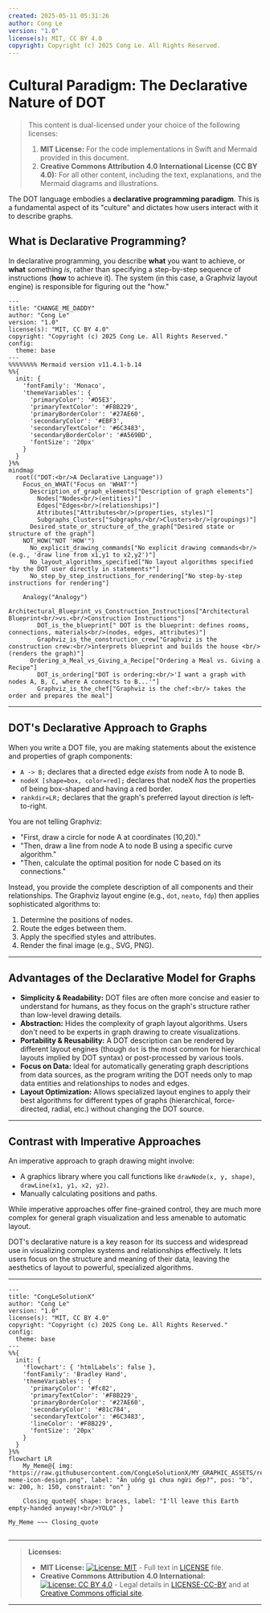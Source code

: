 ```yaml
---
created: 2025-05-11 05:31:26
author: Cong Le
version: "1.0"
license(s): MIT, CC BY 4.0
copyright: Copyright (c) 2025 Cong Le. All Rights Reserved.
---
```





# Cultural Paradigm: The Declarative Nature of DOT


> This content is dual-licensed under your choice of the following licenses:
> 1.  **MIT License:** For the code implementations in Swift and Mermaid provided in this document.
> 2.  **Creative Commons Attribution 4.0 International License (CC BY 4.0):** For all other content, including the text, explanations, and the Mermaid diagrams and illustrations.



The DOT language embodies a **declarative programming paradigm**. This is a fundamental aspect of its "culture" and dictates how users interact with it to describe graphs.

## What is Declarative Programming?

In declarative programming, you describe **what** you want to achieve, or **what** something *is*, rather than specifying a step-by-step sequence of instructions (**how** to achieve it). The system (in this case, a Graphviz layout engine) is responsible for figuring out the "how."

```mermaid
---
title: "CHANGE_ME_DADDY"
author: "Cong Le"
version: "1.0"
license(s): "MIT, CC BY 4.0"
copyright: "Copyright (c) 2025 Cong Le. All Rights Reserved."
config:
  theme: base
---
%%%%%%%% Mermaid version v11.4.1-b.14
%%{
  init: {
    'fontFamily': 'Monaco',
    'themeVariables': {
      'primaryColor': '#D5E3',
      'primaryTextColor': '#F8B229',
      'primaryBorderColor': '#27AE60',
      'secondaryColor': '#EBF3',
      'secondaryTextColor': '#6C3483',
      'secondaryBorderColor': '#A569BD',
      'fontSize': '20px'
    }
  }
}%%
mindmap
  root(("DOT:<br/>A Declarative Language"))
    Focus_on_WHAT("Focus on 'WHAT'")
      Description_of_graph_elements["Description of graph elements"]
        Nodes["Nodes<br/>(entities)"]
        Edges["Edges<br/>(relationships)"]
        Attributes["Attributes<br/>(properties, styles)"]
        Subgraphs_Clusters["Subgraphs/<br/>Clusters<br/>(groupings)"]
      Desired_state_or_structure_of_the_graph["Desired state or structure of the graph"]
    NOT_HOW("NOT 'HOW'")
      No_explicit_drawing_commands["No explicit drawing commands<br/>(e.g., 'draw line from x1,y1 to x2,y2')"]
      No_layout_algorithms_specified["No layout algorithms specified *by the DOT user directly in statements*"]
      No_step_by_step_instructions_for_rendering["No step-by-step instructions for rendering"]

    Analogy("Analogy")
      Architectural_Blueprint_vs_Construction_Instructions["Architectural Blueprint<br/>vs.<br/>Construction Instructions"]
        DOT_is_the_blueprint[" DOT is the blueprint: defines rooms, connections, materials<br/>(nodes, edges, attributes)"]
        Graphviz_is_the_construction_crew["Graphviz is the construction crew:<br/>interprets blueprint and builds the house <br/>(renders the graph)"]
      Ordering_a_Meal_vs_Giving_a_Recipe["Ordering a Meal vs. Giving a Recipe"]
        DOT_is_ordering["DOT is ordering:<br/>'I want a graph with nodes A, B, C, where A connects to B...'"]
        Graphviz_is_the_chef["Graphviz is the chef:<br/> takes the order and prepares the meal"]
```

----

## DOT's Declarative Approach to Graphs

When you write a DOT file, you are making statements about the existence and properties of graph components:

*   `A -> B;` declares that a directed edge *exists* from node A to node B.
*   `nodeX [shape=box, color=red];` declares that nodeX *has* the properties of being box-shaped and having a red border.
*   `rankdir=LR;` declares that the graph's preferred layout direction *is* left-to-right.

You are not telling Graphviz:
*   "First, draw a circle for node A at coordinates (10,20)."
*   "Then, draw a line from node A to node B using a specific curve algorithm."
*   "Then, calculate the optimal position for node C based on its connections."

Instead, you provide the complete description of all components and their relationships. The Graphviz layout engine (e.g., `dot`, `neato`, `fdp`) then applies sophisticated algorithms to:

1.  Determine the positions of nodes.
2.  Route the edges between them.
3.  Apply the specified styles and attributes.
4.  Render the final image (e.g., SVG, PNG).

---

## Advantages of the Declarative Model for Graphs

*   **Simplicity & Readability:** DOT files are often more concise and easier to understand for humans, as they focus on the graph's structure rather than low-level drawing details.
*   **Abstraction:** Hides the complexity of graph layout algorithms. Users don't need to be experts in graph drawing to create visualizations.
*   **Portability & Reusability:** A DOT description can be rendered by different layout engines (though `dot` is the most common for hierarchical layouts implied by DOT syntax) or post-processed by various tools.
*   **Focus on Data:** Ideal for automatically generating graph descriptions from data sources, as the program writing the DOT needs only to map data entities and relationships to nodes and edges.
*   **Layout Optimization:** Allows specialized layout engines to apply their best algorithms for different types of graphs (hierarchical, force-directed, radial, etc.) without changing the DOT source.

----

## Contrast with Imperative Approaches

An imperative approach to graph drawing might involve:
*   A graphics library where you call functions like `drawNode(x, y, shape)`, `drawLine(x1, y1, x2, y2)`.
*   Manually calculating positions and paths.

While imperative approaches offer fine-grained control, they are much more complex for general graph visualization and less amenable to automatic layout.

DOT's declarative nature is a key reason for its success and widespread use in visualizing complex systems and relationships effectively. It lets users focus on the structure and meaning of their data, leaving the aesthetics of layout to powerful, specialized algorithms.



---

<!-- 
```mermaid
%% Current Mermaid version
info
```
-->


```mermaid
---
title: "CongLeSolutionX"
author: "Cong Le"
version: "1.0"
license(s): "MIT, CC BY 4.0"
copyright: "Copyright (c) 2025 Cong Le. All Rights Reserved."
config:
  theme: base
---
%%{
  init: {
    'flowchart': { 'htmlLabels': false },
    'fontFamily': 'Bradley Hand',
    'themeVariables': {
      'primaryColor': '#fc82',
      'primaryTextColor': '#F8B229',
      'primaryBorderColor': '#27AE60',
      'secondaryColor': '#81c784',
      'secondaryTextColor': '#6C3483',
      'lineColor': '#F8B229',
      'fontSize': '20px'
    }
  }
}%%
flowchart LR
    My_Meme@{ img: "https://raw.githubusercontent.com/CongLeSolutionX/MY_GRAPHIC_ASSETS/refs/heads/Designing_graphic_syntax/MY_MEME/My-meme-icon-design.png", label: "Ăn uống gì chưa ngừi đẹp?", pos: "b", w: 200, h: 150, constraint: "on" }

    Closing_quote@{ shape: braces, label: "I'll leave this Earth empty-handed anyway!<br/>YOLO" }

My_Meme ~~~ Closing_quote


```



---
>**Licenses:**
>
>- **MIT License:**  [![License: MIT](https://img.shields.io/badge/License-MIT-yellow.svg)](LICENSE) - Full text in [LICENSE](LICENSE) file.
>- **Creative Commons Attribution 4.0 International:** [![License: CC BY 4.0](https://licensebuttons.net/l/by/4.0/88x31.png)](LICENSE-CC-BY) - Legal details in [LICENSE-CC-BY](LICENSE-CC-BY) and at [Creative Commons official site](http://creativecommons.org/licenses/by/4.0/).
>
---